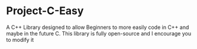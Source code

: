 # Project-C-Easy
A C++ Library designed to allow Beginners to more easily code in C++ and maybe in the future C. This library is fully open-source and I encourage you to modify it 
